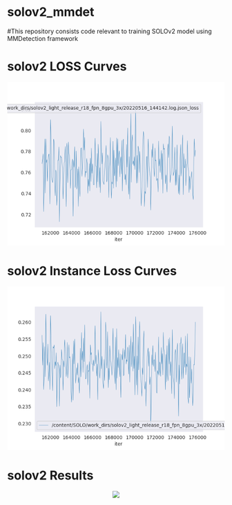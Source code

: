# solov2_mmdet
#This repository consists code relevant to training SOLOv2 model using MMDetection framework
# solov2 LOSS Curves

<div align="center">
<img src="logs_and_plots/loss.png" width="960">
</div>

# solov2 Instance Loss Curves

<div align="center">
<img src="logs_and_plots/category_loss.png" width="960">
</div>

# solov2 Results
<div align="center">
<img src="images_test/demo_out_4.png" width="960">
</div>

